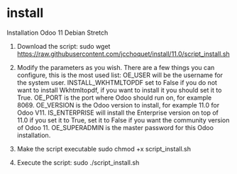 # install
Installation Odoo 11 Debian Stretch

1. Download the script:
sudo wget https://raw.githubusercontent.com/jcchoquet/install/11.0/script_install.sh

2. Modify the parameters as you wish.
There are a few things you can configure, this is the most used list:
OE_USER will be the username for the system user.
INSTALL_WKHTMLTOPDF set to False if you do not want to install Wkhtmltopdf, if you want to install it you should set it to True.
OE_PORT is the port where Odoo should run on, for example 8069.
OE_VERSION is the Odoo version to install, for example 11.0 for Odoo V11.
IS_ENTERPRISE will install the Enterprise version on top of 11.0 if you set it to True, set it to False if you want the community version of Odoo 11.
OE_SUPERADMIN is the master password for this Odoo installation.

3. Make the script executable
sudo chmod +x script_install.sh
4. Execute the script:
sudo ./script_install.sh
